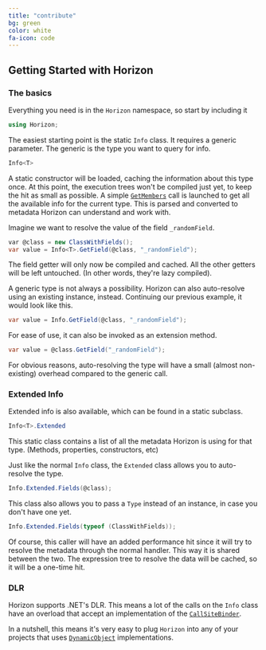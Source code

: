```yaml
---
title: "contribute"
bg: green
color: white
fa-icon: code
---
```


## Getting Started with Horizon

### The basics

Everything you need is in the `Horizon` namespace, so start by including it

```csharp
using Horizon;
```

The easiest starting point is the static `Info` class. It requires a generic parameter. The generic is the type you want to query for info.

```csharp
Info<T>
```

A static constructor will be loaded, caching the information about this type once. At this point, the execution trees won't be compiled just yet, to keep the hit as small as possible. A simple [`GetMembers`](https://msdn.microsoft.com/en-us/library/k2w5ey1e.aspx) call is launched to get all the available info for the current type. This is parsed and converted to metadata Horizon can understand and work with.

Imagine we want to resolve the value of the field `_randomField`.

```csharp
var @class = new ClassWithFields();
var value = Info<T>.GetField(@class, "_randomField");
```

The field getter will only now be compiled and cached. All the other getters will be left untouched. (In other words, they're lazy compiled).

A generic type is not always a possibility. Horizon can also auto-resolve using an existing instance, instead. Continuing our previous example, it would look like this.

```csharp
var value = Info.GetField(@class, "_randomField");
```

For ease of use, it can also be invoked as an extension method.

```csharp
var value = @class.GetField("_randomField");
```

For obvious reasons, auto-resolving the type will have a small (almost non-existing) overhead compared to the generic call.

### Extended Info

Extended info is also available, which can be found in a static subclass.

```csharp
Info<T>.Extended
```

This static class contains a list of all the metadata Horizon is using for that type. (Methods, properties, constructors, etc)

Just like the normal `Info` class, the `Extended` class allows you to auto-resolve the type.

```csharp
Info.Extended.Fields(@class);
```

This class also allows you to pass a `Type` instead of an instance, in case you don't have one yet.

```csharp
Info.Extended.Fields(typeof (ClassWithFields));
```

Of course, this caller will have an added performance hit since it will try to resolve the metadata through the normal handler. This way it is shared between the two. The expression tree to resolve the data will be cached, so it will be a one-time hit.

### DLR

Horizon supports .NET's DLR. This means a lot of the calls on the `Info` class have an overload that accept an implementation of the [`CallSiteBinder`](https://msdn.microsoft.com/en-us/library/system.runtime.compilerservices.callsitebinder.aspx). 

In a nutshell, this means it's very easy to plug `Horizon` into any of your projects that uses [`DynamicObject`](https://msdn.microsoft.com/en-us/library/system.dynamic.dynamicobject.aspx) implementations. 
